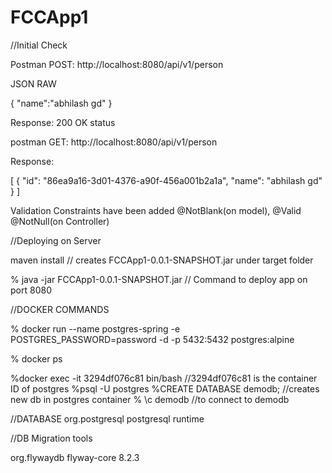 # FCCApp1

//Initial Check

Postman POST: http://localhost:8080/api/v1/person 

JSON RAW

{
    "name":"abhilash gd"
}

Response: 200 OK status

postman GET: http://localhost:8080/api/v1/person 

Response:

[
    {
        "id": "86ea9a16-3d01-4376-a90f-456a001b2a1a",
        "name": "abhilash gd"
    }
]

Validation Constraints have been added @NotBlank(on model), @Valid @NotNull(on Controller)


//Deploying on Server

maven install // creates FCCApp1-0.0.1-SNAPSHOT.jar under target folder

% java -jar FCCApp1-0.0.1-SNAPSHOT.jar // Command to deploy  app on port 8080 


//DOCKER COMMANDS

% docker run --name postgres-spring  -e POSTGRES_PASSWORD=password -d -p 5432:5432 postgres:alpine

% docker ps

%docker exec -it 3294df076c81 bin/bash //3294df076c81 is the container ID of postgres
%psql -U postgres
%CREATE DATABASE demodb; //creates new db in postgres container
% \c demodb //to connect to demodb

//DATABASE 
<dependency>
			<groupId>org.postgresql</groupId>
			<artifactId>postgresql</artifactId>
			<scope>runtime</scope>
		</dependency>
        
//DB Migration tools 

<dependency>
			<groupId>org.flywaydb</groupId>
			<artifactId>flyway-core</artifactId>
			<version>8.2.3</version>
		</dependency>
